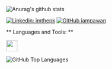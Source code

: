 
![Anurag's github stats](https://github-readme-stats.vercel.app/api?username=rasu007&show_icons=true&theme=radical)


[![Linkedin: imthepk](https://img.shields.io/badge/-imthepk-blue?style=flat-square&logo=Linkedin&logoColor=white&link=https://www.linkedin.com/in/imthepk/)](https://www.linkedin.com/in/mehedi-hasan-rashed-50b4b9b4)
[![GitHub iampawan](https://img.shields.io/github/followers/iampawan?label=follow&style=social)](https://github.com/rasu007)


** Languages and Tools: **

<code><img height="30" src="https://github.com/rasu007/rasu007/blob/main/android_vs_ios.jpg"></code>

![GitHub Top Languages](https://github-readme-stats.vercel.app/api/top-langs/?username=rasu007&layout=compact&theme=vue)
